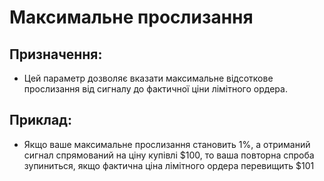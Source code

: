 # **Максимальне прослизання**

## Призначення:

- Цей параметр дозволяє вказати максимальне відсоткове прослизання від сигналу до фактичної ціни лімітного ордера.

## Приклад:

- Якщо ваше максимальне прослизання становить 1%, а отриманий сигнал спрямований на ціну купівлі $100, то ваша повторна спроба зупиниться, якщо фактична ціна лімітного ордера перевищить $101

